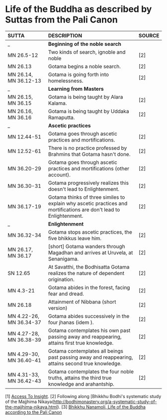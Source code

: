 # Life of the Buddha as described by Suttas from the Pali Canon


| SUTTA            | DESCRIPTION                                                          | SOURCE |
| :--              | :--                                                                  | :-- |
| _                | **Beginning of the noble search**                                          |     |
| MN&nbsp;26.5-12  | Two kinds of search, ignoble and noble                               | [2] |
| MN&nbsp;26.13    | Gotama begins a noble search.                                        | [2] |
| MN&nbsp;26.14, MN&nbsp;36.12-13 | Gotama is going forth into homelessness.              | [2] |
| _                | **Learning from Masters**                                            |     |
| MN&nbsp;26.15, MN&nbsp;36.15    | Gotama is being taught by Alara Kalama.               | [2] |
| MN&nbsp;26.16, MN&nbsp;36.16    | Gotama is being taught by Uddaka Ramaputta.           | [2] |
| _                | **Ascetic practices**                                                |     |
| MN&nbsp;12.44-51 | Gotama goes through ascetic practices and mortifications.  | [2] |
| MN&nbsp;12.52-61 | There is no practice professed by Brahmins that Gotama hasn't done.  | [2] |
| MN&nbsp;36.20-29 | Gotama goes through ascetic practices and mortifications (other account).  | [2] |
| MN&nbsp;36.30-31 | Gotama progressively realizes this doesn't lead to Enlightenment.    | [2] |
| MN&nbsp;36.17-19 | Gotama thinks of three similes to explain why ascetic practices and mortifications are don't lead to Enlightenment.  | [2] |
| _                | **Enlightenment**                                                    |     |
| MN&nbsp;36.32-34 | Gotama stops ascetic practices, the five bhikkus leave him.          | [2] |
| MN&nbsp;26.17, MN&nbsp;36.17    | [short] Gotama wanders through Magadhan and arrives at Uruvela, at Senanigama.   | [2] |
| SN 12.65         | At Savatthi, the Bodhisatta Gotama realizes the nature of dependent origination. | [2] |
| MN&nbsp;4.3-21   | Gotama abides in the forest, facing fear and dread.                  | [2] |
| MN&nbsp;26.18    | Attainment of Nibbana (short version)                                | [2] |
| MN&nbsp;4.22-26, MN&nbsp;36.34-37  | Gotama abides successively in the four jhanas (idem ). | [2] |
| MN&nbsp;4.27-28, MN&nbsp;36.38-39  | Gotama contemplates his own past passing away and reappearing, attains first true knowledge.     | [2] |
| MN&nbsp;4.29-30, MN&nbsp;36.40-41  | Gotama contemplates all beings past passing away and reappearing, attains second true knowledge. | [2] |
| MN&nbsp;4.31-33, MN&nbsp;36.42-43  | Gotama contemplates the four noble truths, attains the third true knowledge and arahantship.     | [2] |

<!---
| _                | **Facing Mara**                                                      | [2] |
| DN 14       | ?                                                                    | [2] |

todo:
- detail all three knowledge attainments, paragraph by paragraph
- take all extract references from accesstoinsight
-->

[1] [Access To Insight](https://www.accesstoinsight.org/ptf/buddha.html).
[2] Following along [Bhikkhu Bodhi's systematic study of the Majjhima Nikaya(http://bodhimonastery.org/a-systematic-study-of-the-majjhima-nikaya.html).
[3] [Bhikkhu Nanamoli, Life of the Buddha according to the Pali Canon](https://www.amazon.com/Life-Buddha-According-Pali-Canon/dp/1928706126)
